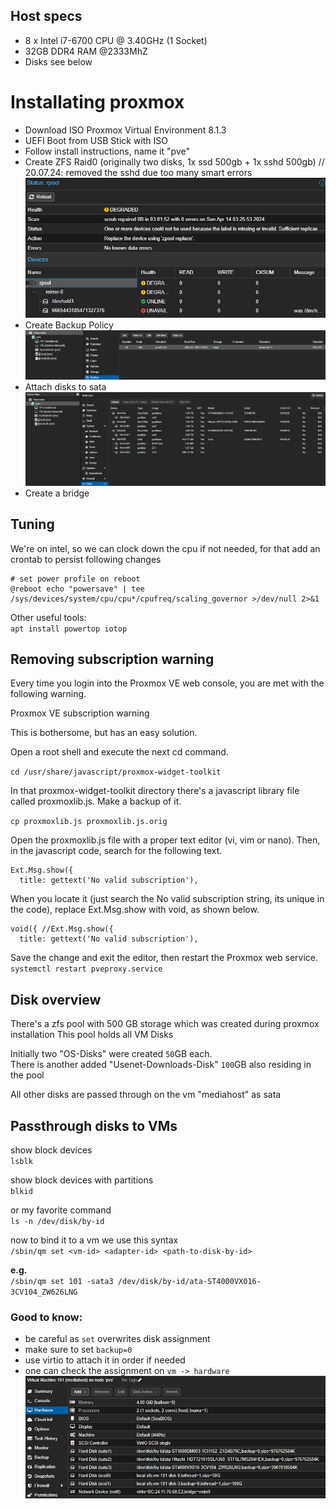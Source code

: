 ## Host specs
- 8 x Intel i7-6700 CPU @ 3.40GHz (1 Socket)
- 32GB DDR4 RAM @2333MhZ
- Disks see below

# Installating proxmox
- Download ISO Proxmox Virtual Environment 8.1.3
- UEFI Boot from USB Stick with ISO
- Follow install instructions, name it "pve"
- Create ZFS Raid0 (originally two disks, 1x ssd 500gb + 1x sshd 500gb) // 20.07.24: removed the sshd due too many smart errors
  ![ZFS Pool Overview](pictures/zfs-pool.png)
- Create Backup Policy
  ![Backup Policy Overview](pictures/backup-policy.png)
- Attach disks to sata
  ![Disk Overview](pictures/disks.png)
- Create a bridge 

## Tuning
We're on intel, so we can clock down the cpu if not needed, for that add an crontab to persist following changes

```
# set power profile on reboot
@reboot echo "powersave" | tee /sys/devices/system/cpu/cpu*/cpufreq/scaling_governor >/dev/null 2>&1
```

Other useful tools: <br/>
`apt install powertop iotop`


## Removing subscription warning
Every time you login into the Proxmox VE web console, you are met with the following warning.

Proxmox VE subscription warning

This is bothersome, but has an easy solution.

Open a root shell and execute the next cd command.

`cd /usr/share/javascript/proxmox-widget-toolkit`

In that proxmox-widget-toolkit directory there's a javascript library file called proxmoxlib.js. Make a backup of it.

`cp proxmoxlib.js proxmoxlib.js.orig`

Open the proxmoxlib.js file with a proper text editor (vi, vim or nano). Then, in the javascript code, search for the following text.
```
Ext.Msg.show({
  title: gettext('No valid subscription'),
```

When you locate it (just search the No valid subscription string, its unique in the code), replace Ext.Msg.show with void, as shown below.
```
void({ //Ext.Msg.show({
  title: gettext('No valid subscription'),
```

Save the change and exit the editor, then restart the Proxmox web service.
`systemctl restart pveproxy.service`

## Disk overview
There's a zfs pool with 500 GB storage which was created during proxmox installation
This pool holds all VM Disks

Initially two "OS-Disks" were created `50`GB each. <br/>
There is another added "Usenet-Downloads-Disk" `100`GB also residing in the pool

All other disks are passed through on the vm "mediahost" as sata

## Passthrough disks to VMs

show block devices <br/>
`lsblk`

show block devices with partitions<br/>
`blkid`

or my favorite command <br/>
`ls -n /dev/disk/by-id`

now to bind it to a vm we use this syntax <br/>
`/sbin/qm set <vm-id> <adapter-id> <path-to-disk-by-id>`

__e.g.__ <br/>
`/sbin/qm set 101 -sata3 /dev/disk/by-id/ata-ST4000VX016-3CV104_ZW626LNG`

### Good to know:
- be careful as `set` overwrites disk assignment
- make sure to set `backup=0`
- use virtio<number> to attach it in order if needed
- one can check the assignment on `vm -> hardware`
![VM-Disks Overview](pictures/vm-disks.png)